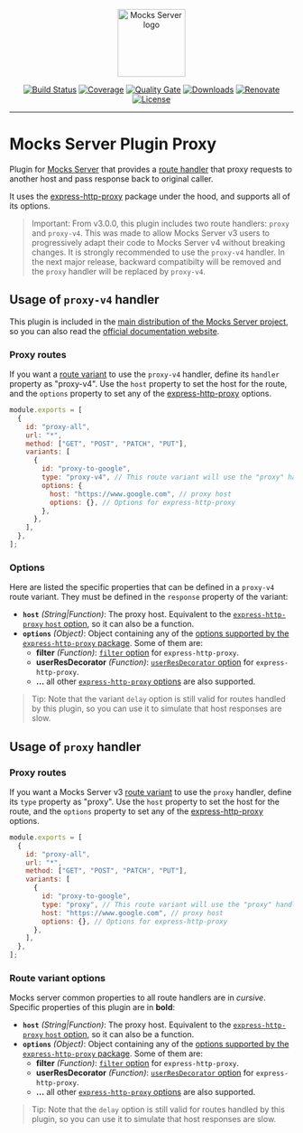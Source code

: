 <p align="center"><a href="https://mocks-server.org" target="_blank" rel="noopener noreferrer"><img width="120" src="https://www.mocks-server.org/img/logo_120.png" alt="Mocks Server logo"></a></p>

<p align="center">
  <a href="https://github.com/mocks-server/main/actions?query=workflow%3Abuild+branch%3Amaster"><img src="https://github.com/mocks-server/main/workflows/build/badge.svg?branch=master" alt="Build Status"></a>
  <a href="https://codecov.io/gh/mocks-server/main"><img src="https://codecov.io/gh/mocks-server/main/branch/master/graph/badge.svg?token=2S8ZR55AJV" alt="Coverage"></a>
  <a href="https://sonarcloud.io/project/overview?id=mocks-server_main_plugin-proxy"><img src="https://sonarcloud.io/api/project_badges/measure?project=mocks-server_main_plugin-proxy&metric=alert_status" alt="Quality Gate"></a>
  <a href="https://www.npmjs.com/package/@mocks-server/plugin-proxy"><img src="https://img.shields.io/npm/dm/@mocks-server/plugin-proxy.svg" alt="Downloads"></a>
  <a href="https://renovatebot.com"><img src="https://img.shields.io/badge/renovate-enabled-brightgreen.svg" alt="Renovate"></a>
  <a href="https://github.com/mocks-server/main/blob/master/packages/plugin-proxy/LICENSE"><img src="https://img.shields.io/npm/l/@mocks-server/plugin-proxy.svg" alt="License"></a>
</p>

---

# Mocks Server Plugin Proxy

Plugin for [Mocks Server][website-url] that provides a [route handler](https://www.mocks-server.org/docs/api-routes-handler) that proxy requests to another host and pass response back to original caller.

It uses the [express-http-proxy](https://github.com/villadora/express-http-proxy) package under the hood, and supports all of its options.

> Important: From v3.0.0, this plugin includes two route handlers: `proxy` and `proxy-v4`. This was made to allow Mocks Server v3 users to progressively adapt their code to Mocks Server v4 without breaking changes. It is strongly recommended to use the `proxy-v4` handler. In the next major release, backward compatibilty will be removed and the `proxy` handler will be replaced by `proxy-v4`.

## Usage of `proxy-v4` handler

This plugin is included in the [main distribution of the Mocks Server project][main-distribution-url], so you can also read the [official documentation website][website-url].

### Proxy routes

If you want a [route variant](https://www.mocks-server.org/docs/get-started-routes) to use the `proxy-v4` handler, define its `handler` property as "proxy-v4". Use the `host` property to set the host for the route, and the `options` property to set any of the [express-http-proxy](https://github.com/villadora/express-http-proxy) options.

```js
module.exports = [
  {
    id: "proxy-all",
    url: "*",
    method: ["GET", "POST", "PATCH", "PUT"],
    variants: [
      {
        id: "proxy-to-google",
        type: "proxy-v4", // This route variant will use the "proxy" handler from this plugin
        options: {
          host: "https://www.google.com", // proxy host
          options: {}, // Options for express-http-proxy
        },
      },
    ],
  },
];
```

### Options

Here are listed the specific properties that can be defined in a `proxy-v4` route variant. They must be defined in the `response` property of the variant:

* __`host`__ _(String|Function)_: The proxy host. Equivalent to the [`express-http-proxy` `host` option](https://github.com/villadora/express-http-proxy#host), so it can also be a function.
* __`options`__ _(Object)_: Object containing any of the [options supported by the `express-http-proxy` package](https://github.com/villadora/express-http-proxy#options). Some of them are:
  * __filter__ _(Function)_: [`filter` option](https://github.com/villadora/express-http-proxy#filter-supports-promises) for `express-http-proxy`.
  * __userResDecorator__ _(Function)_: [`userResDecorator` option](https://github.com/villadora/express-http-proxy#userresdecorator-was-intercept-supports-promise) for `express-http-proxy`.
  * __...__ all other [`express-http-proxy` options](https://github.com/villadora/express-http-proxy#options) are also supported.

> Tip: Note that the variant `delay` option is still valid for routes handled by this plugin, so you can use it to simulate that host responses are slow.

## Usage of `proxy` handler

### Proxy routes

If you want a Mocks Server v3 [route variant](https://www.mocks-server.org/docs/get-started-routes) to use the `proxy` handler, define its `type` property as "proxy". Use the `host` property to set the host for the route, and the `options` property to set any of the [express-http-proxy](https://github.com/villadora/express-http-proxy) options.

```js
module.exports = [
  {
    id: "proxy-all",
    url: "*",
    method: ["GET", "POST", "PATCH", "PUT"],
    variants: [
      {
        id: "proxy-to-google",
        type: "proxy", // This route variant will use the "proxy" handler from this plugin
        host: "https://www.google.com", // proxy host
        options: {}, // Options for express-http-proxy
      },
    ],
  },
];
```

### Route variant options

Mocks server common properties to all route handlers are in _cursive_. Specific properties of this plugin are in __bold__:

* __`host`__ _(String|Function)_: The proxy host. Equivalent to the [`express-http-proxy` `host` option](https://github.com/villadora/express-http-proxy#host), so it can also be a function.
* __`options`__ _(Object)_: Object containing any of the [options supported by the `express-http-proxy` package](https://github.com/villadora/express-http-proxy#options). Some of them are:
  * __filter__ _(Function)_: [`filter` option](https://github.com/villadora/express-http-proxy#filter-supports-promises) for `express-http-proxy`.
  * __userResDecorator__ _(Function)_: [`userResDecorator` option](https://github.com/villadora/express-http-proxy#userresdecorator-was-intercept-supports-promise) for `express-http-proxy`.
  * __...__ all other [`express-http-proxy` options](https://github.com/villadora/express-http-proxy#options) are also supported.

> Tip: Note that the `delay` option is still valid for routes handled by this plugin, so you can use it to simulate that host responses are slow.

[website-url]: https://www.mocks-server.org
[main-distribution-url]: https://www.npmjs.com/package/@mocks-server/main
[options-url]: https://www.mocks-server.org/docs/configuration-options
